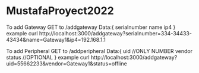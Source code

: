 # MustafaProyect2022

To add Gateway
GET to /addgateway 
Data:{
    serialnumber
    name
    ip4
}
example
curl http://localhost:3000/addgateway?serialnumber=334-34433-43434&name=Gateway1&ip4=192.168.1.1

To add Peripheral
GET to /addperipheral 
Data:{
    uid //ONLY NUMBER
    vendor
    status //OPTIONAL
}
example
curl http://localhost:3000/addgateway?uid=55662233&vendor=Gateway1&status=offline